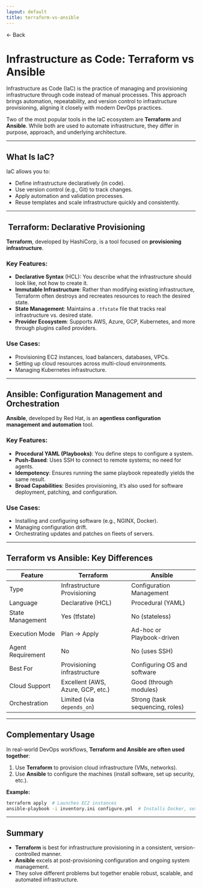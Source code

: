 ```yaml
---
layout: default
title: terraform-vs-ansible 
---
```


<a href="https://anish7600.github.io/technical-writeups" style="text-decoration: none;">← Back</a>


# Infrastructure as Code: Terraform vs Ansible

Infrastructure as Code (IaC) is the practice of managing and provisioning infrastructure through code instead of manual processes. This approach brings automation, repeatability, and version control to infrastructure provisioning, aligning it closely with modern DevOps practices.

Two of the most popular tools in the IaC ecosystem are **Terraform** and **Ansible**. While both are used to automate infrastructure, they differ in purpose, approach, and underlying architecture.

---

##  What Is IaC?

IaC allows you to:

* Define infrastructure declaratively (in code).
* Use version control (e.g., Git) to track changes.
* Apply automation and validation processes.
* Reuse templates and scale infrastructure quickly and consistently.

---

## ️ Terraform: Declarative Provisioning

**Terraform**, developed by HashiCorp, is a tool focused on **provisioning infrastructure**.

### Key Features:

* **Declarative Syntax** (HCL): You describe what the infrastructure should look like, not how to create it.
* **Immutable Infrastructure**: Rather than modifying existing infrastructure, Terraform often destroys and recreates resources to reach the desired state.
* **State Management**: Maintains a `.tfstate` file that tracks real infrastructure vs. desired state.
* **Provider Ecosystem**: Supports AWS, Azure, GCP, Kubernetes, and more through plugins called providers.

### Use Cases:

* Provisioning EC2 instances, load balancers, databases, VPCs.
* Setting up cloud resources across multi-cloud environments.
* Managing Kubernetes infrastructure.

---

##  Ansible: Configuration Management and Orchestration

**Ansible**, developed by Red Hat, is an **agentless configuration management and automation** tool.

### Key Features:

* **Procedural YAML (Playbooks)**: You define steps to configure a system.
* **Push-Based**: Uses SSH to connect to remote systems; no need for agents.
* **Idempotency**: Ensures running the same playbook repeatedly yields the same result.
* **Broad Capabilities**: Besides provisioning, it’s also used for software deployment, patching, and configuration.

### Use Cases:

* Installing and configuring software (e.g., NGINX, Docker).
* Managing configuration drift.
* Orchestrating updates and patches on fleets of servers.

---

##  Terraform vs Ansible: Key Differences

| Feature           | Terraform                         | Ansible                         |
| ----------------- | --------------------------------- | ------------------------------- |
| Type              | Infrastructure Provisioning       | Configuration Management        |
| Language          | Declarative (HCL)                 | Procedural (YAML)               |
| State Management  | Yes (tfstate)                     | No (stateless)                  |
| Execution Mode    | Plan → Apply                      | Ad-hoc or Playbook-driven       |
| Agent Requirement | No                                | No (uses SSH)                   |
| Best For          | Provisioning infrastructure       | Configuring OS and software     |
| Cloud Support     | Excellent (AWS, Azure, GCP, etc.) | Good (through modules)          |
| Orchestration     | Limited (via `depends_on`)        | Strong (task sequencing, roles) |

---

##  Complementary Usage

In real-world DevOps workflows, **Terraform and Ansible are often used together**:

1. Use **Terraform** to provision cloud infrastructure (VMs, networks).
2. Use **Ansible** to configure the machines (install software, set up security, etc.).

**Example:**

```bash
terraform apply  # Launches EC2 instances
ansible-playbook -i inventory.ini configure.yml  # Installs Docker, sets up apps
```

---

##  Summary

* **Terraform** is best for infrastructure provisioning in a consistent, version-controlled manner.
* **Ansible** excels at post-provisioning configuration and ongoing system management.
* They solve different problems but together enable robust, scalable, and automated infrastructure.
